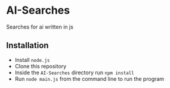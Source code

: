 # AI-Searches
Searches for ai written in js

## Installation
- Install `node.js`
- Clone this repository
- Inside the `AI-Searches` directory run `npm install`
- Run `node main.js` from the command line to run the program

